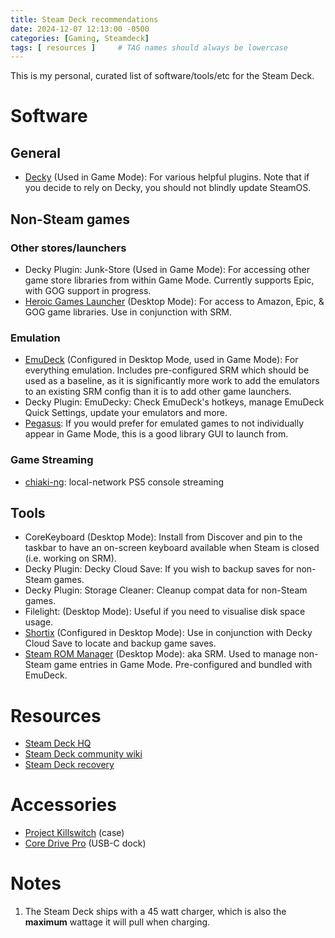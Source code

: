 ```yaml
---
title: Steam Deck recommendations
date: 2024-12-07 12:13:00 -0500
categories: [Gaming, Steamdeck]
tags: [ resources ]     # TAG names should always be lowercase
---
```


This is my personal, curated list of software/tools/etc for the Steam Deck.

# Software
## General
* [Decky](https://decky.xyz) (Used in Game Mode): For various helpful plugins. Note that if you decide to rely on Decky, you should not blindly update SteamOS.

## Non-Steam games
### Other stores/launchers
* Decky Plugin: Junk-Store (Used in Game Mode): For accessing other game store libraries from within Game Mode. Currently supports Epic, with GOG support in progress.
* [Heroic Games Launcher](https://heroicgameslauncher.com) (Desktop Mode): For access to Amazon, Epic, & GOG game libraries. Use in conjunction with SRM.

### Emulation
* [EmuDeck](https://www.emudeck.com) (Configured in Desktop Mode, used in Game Mode): For everything emulation. Includes pre-configured SRM which should be used as a baseline, as it is significantly more work to add the emulators to an existing SRM config than it is to add other game launchers.
* Decky Plugin: EmuDecky: Check EmuDeck's hotkeys, manage EmuDeck Quick Settings, update your emulators and more.
* [Pegasus](https://pegasus-frontend.org): If you would prefer for emulated games to not individually appear in Game Mode, this is a good library GUI to launch from.


### Game Streaming
* [chiaki-ng](https://streetpea.github.io/chiaki-ng/): local-network PS5 console streaming

## Tools
* CoreKeyboard (Desktop Mode): Install from Discover and pin to the taskbar to have an on-screen keyboard available when Steam is closed (i.e. working on SRM).
* Decky Plugin: Decky Cloud Save: If you wish to backup saves for non-Steam games.
* Decky Plugin: Storage Cleaner: Cleanup compat data for non-Steam games.
* Filelight: (Desktop Mode): Useful if you need to visualise disk space usage.
* [Shortix](https://github.com/Jannomag/shortix) (Configured in Desktop Mode): Use in conjunction with Decky Cloud Save to locate and backup game saves.
* [Steam ROM Manager](https://steamgriddb.github.io/steam-rom-manager/) (Desktop Mode): aka SRM. Used to manage non-Steam game entries in Game Mode. Pre-configured and bundled with EmuDeck.

# Resources
* [Steam Deck HQ](https://steamdeckhq.com)
* [Steam Deck community wiki](https://www.sdeck.wiki)
* [Steam Deck recovery](https://help.steampowered.com/en/faqs/view/1B71-EDF2-EB6D-2BB3)

# Accessories
* [Project Killswitch](https://dbrand.com/shop/grip/steam-deck-cases) (case)
* [Core Drive Pro](https://skullnco.com/collections/steam-deck/products/steamdock?variant=44513767948580) (USB-C dock)

# Notes
1. The Steam Deck ships with a 45 watt charger, which is also the **maximum** wattage it will pull when charging.